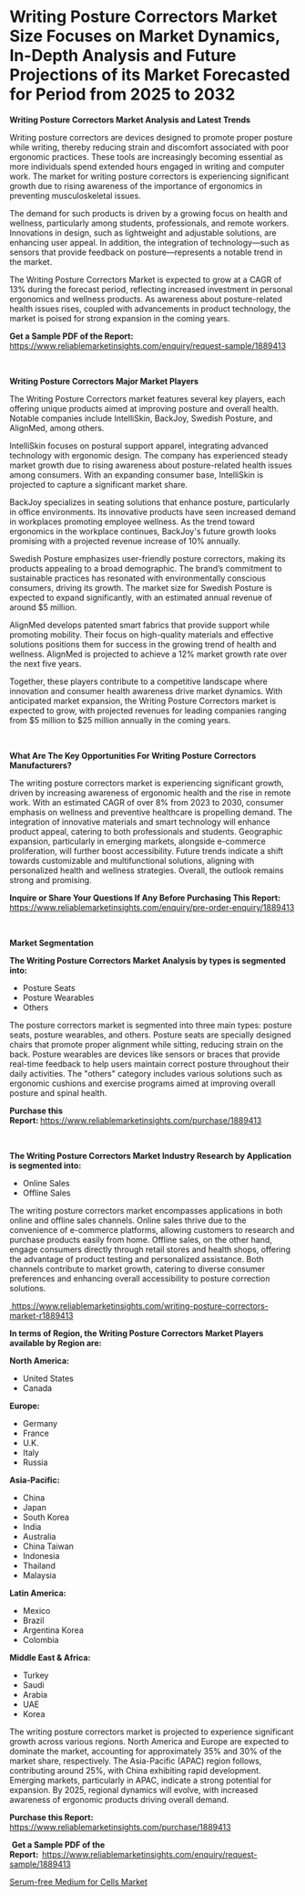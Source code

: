 <p><h1>Writing Posture Correctors Market Size Focuses on Market Dynamics, In-Depth Analysis and Future Projections of its Market Forecasted for Period from 2025 to 2032</h1></p><p><strong>Writing Posture Correctors Market Analysis and Latest Trends</strong></p>
<p><p>Writing posture correctors are devices designed to promote proper posture while writing, thereby reducing strain and discomfort associated with poor ergonomic practices. These tools are increasingly becoming essential as more individuals spend extended hours engaged in writing and computer work. The market for writing posture correctors is experiencing significant growth due to rising awareness of the importance of ergonomics in preventing musculoskeletal issues. </p><p>The demand for such products is driven by a growing focus on health and wellness, particularly among students, professionals, and remote workers. Innovations in design, such as lightweight and adjustable solutions, are enhancing user appeal. In addition, the integration of technology—such as sensors that provide feedback on posture—represents a notable trend in the market. </p><p>The Writing Posture Correctors Market is expected to grow at a CAGR of 13% during the forecast period, reflecting increased investment in personal ergonomics and wellness products. As awareness about posture-related health issues rises, coupled with advancements in product technology, the market is poised for strong expansion in the coming years.</p></p>
<p><strong>Get a Sample PDF of the Report:&nbsp;</strong> <a href="https://www.reliablemarketinsights.com/enquiry/request-sample/1889413?utm_campaign=2012&utm_medium=2&utm_source=Github&utm_content=ia&utm_term=14012025&utm_id=writing-posture-correctors">https://www.reliablemarketinsights.com/enquiry/request-sample/1889413</a></p>
<p>&nbsp;</p>
<p><strong>Writing Posture Correctors Major Market Players</strong></p>
<p><p>The Writing Posture Correctors market features several key players, each offering unique products aimed at improving posture and overall health. Notable companies include IntelliSkin, BackJoy, Swedish Posture, and AlignMed, among others.</p><p>IntelliSkin focuses on postural support apparel, integrating advanced technology with ergonomic design. The company has experienced steady market growth due to rising awareness about posture-related health issues among consumers. With an expanding consumer base, IntelliSkin is projected to capture a significant market share.</p><p>BackJoy specializes in seating solutions that enhance posture, particularly in office environments. Its innovative products have seen increased demand in workplaces promoting employee wellness. As the trend toward ergonomics in the workplace continues, BackJoy's future growth looks promising with a projected revenue increase of 10% annually.</p><p>Swedish Posture emphasizes user-friendly posture correctors, making its products appealing to a broad demographic. The brand’s commitment to sustainable practices has resonated with environmentally conscious consumers, driving its growth. The market size for Swedish Posture is expected to expand significantly, with an estimated annual revenue of around $5 million.</p><p>AlignMed develops patented smart fabrics that provide support while promoting mobility. Their focus on high-quality materials and effective solutions positions them for success in the growing trend of health and wellness. AlignMed is projected to achieve a 12% market growth rate over the next five years.</p><p>Together, these players contribute to a competitive landscape where innovation and consumer health awareness drive market dynamics. With anticipated market expansion, the Writing Posture Correctors market is expected to grow, with projected revenues for leading companies ranging from $5 million to $25 million annually in the coming years.</p></p>
<p>&nbsp;</p>
<p><strong>What Are The Key Opportunities For Writing Posture Correctors Manufacturers?</strong></p>
<p><p>The writing posture correctors market is experiencing significant growth, driven by increasing awareness of ergonomic health and the rise in remote work. With an estimated CAGR of over 8% from 2023 to 2030, consumer emphasis on wellness and preventive healthcare is propelling demand. The integration of innovative materials and smart technology will enhance product appeal, catering to both professionals and students. Geographic expansion, particularly in emerging markets, alongside e-commerce proliferation, will further boost accessibility. Future trends indicate a shift towards customizable and multifunctional solutions, aligning with personalized health and wellness strategies. Overall, the outlook remains strong and promising.</p></p>
<p><strong>Inquire or Share Your Questions If Any Before Purchasing This Report:</strong> <a href="https://www.reliablemarketinsights.com/enquiry/pre-order-enquiry/1889413?utm_campaign=2012&utm_medium=2&utm_source=Github&utm_content=ia&utm_term=14012025&utm_id=writing-posture-correctors">https://www.reliablemarketinsights.com/enquiry/pre-order-enquiry/1889413</a></p>
<p>&nbsp;</p>
<p><strong>Market Segmentation</strong></p>
<p><strong>The Writing Posture Correctors Market Analysis by types is segmented into:</strong></p>
<p><ul><li>Posture Seats</li><li>Posture Wearables</li><li>Others</li></ul></p>
<p><p>The posture correctors market is segmented into three main types: posture seats, posture wearables, and others. Posture seats are specially designed chairs that promote proper alignment while sitting, reducing strain on the back. Posture wearables are devices like sensors or braces that provide real-time feedback to help users maintain correct posture throughout their daily activities. The "others" category includes various solutions such as ergonomic cushions and exercise programs aimed at improving overall posture and spinal health.</p></p>
<p><strong>Purchase this Report:&nbsp;</strong><a href="https://www.reliablemarketinsights.com/purchase/1889413?utm_campaign=2012&utm_medium=2&utm_source=Github&utm_content=ia&utm_term=14012025&utm_id=writing-posture-correctors">https://www.reliablemarketinsights.com/purchase/1889413</a></p>
<p>&nbsp;</p>
<p><strong>The Writing Posture Correctors Market Industry Research by Application is segmented into:</strong></p>
<p><ul><li>Online Sales</li><li>Offline Sales</li></ul></p>
<p><p>The writing posture correctors market encompasses applications in both online and offline sales channels. Online sales thrive due to the convenience of e-commerce platforms, allowing customers to research and purchase products easily from home. Offline sales, on the other hand, engage consumers directly through retail stores and health shops, offering the advantage of product testing and personalized assistance. Both channels contribute to market growth, catering to diverse consumer preferences and enhancing overall accessibility to posture correction solutions.</p></p>
<p><a href="https://www.reliablemarketinsights.com/writing-posture-correctors-market-r1889413?utm_campaign=2012&utm_medium=2&utm_source=Github&utm_content=ia&utm_term=14012025&utm_id=writing-posture-correctors">&nbsp;https://www.reliablemarketinsights.com/writing-posture-correctors-market-r1889413</a></p>
<p><strong>In terms of Region, the Writing Posture Correctors Market Players available by Region are:</strong></p>
<p>
    <p> <strong> North America: </strong>
        <ul>
            <li>United States</li>
            <li>Canada</li>
        </ul>
        </p> 
    <p> <strong> Europe: </strong>
        <ul>
            <li>Germany</li>
            <li>France</li>
            <li>U.K.</li>
            <li>Italy</li>
            <li>Russia</li>
        </ul>
        </p> 
    <p> <strong> Asia-Pacific: </strong>
        <ul>
            <li>China</li>
            <li>Japan</li>
            <li>South Korea</li>
            <li>India</li>
            <li>Australia</li>
            <li>China Taiwan</li>
            <li>Indonesia</li>
            <li>Thailand</li>
            <li>Malaysia</li>
        </ul>
        </p> 
    <p> <strong> Latin America: </strong>
        <ul>
            <li>Mexico</li>
            <li>Brazil</li>
            <li>Argentina Korea</li>
            <li>Colombia</li>
        </ul>
        </p> 
    <p> <strong> Middle East & Africa: </strong>
        <ul>
            <li>Turkey</li>
            <li>Saudi</li>
            <li>Arabia</li>
            <li>UAE</li>
            <li>Korea</li>
        </ul>
    </p>
    </p>
<p><p>The writing posture correctors market is projected to experience significant growth across various regions. North America and Europe are expected to dominate the market, accounting for approximately 35% and 30% of the market share, respectively. The Asia-Pacific (APAC) region follows, contributing around 25%, with China exhibiting rapid development. Emerging markets, particularly in APAC, indicate a strong potential for expansion. By 2025, regional dynamics will evolve, with increased awareness of ergonomic products driving overall demand.</p></p>
<p><strong>Purchase this Report: </strong><a href="https://www.reliablemarketinsights.com/purchase/1889413?utm_campaign=2012&utm_medium=2&utm_source=Github&utm_content=ia&utm_term=14012025&utm_id=writing-posture-correctors">https://www.reliablemarketinsights.com/purchase/1889413</a></p>
<p>&nbsp;<strong>Get a Sample PDF of the Report:&nbsp;&nbsp;</strong><a href="https://www.reliablemarketinsights.com/enquiry/request-sample/1889413?utm_campaign=2012&utm_medium=2&utm_source=Github&utm_content=ia&utm_term=14012025&utm_id=writing-posture-correctors">https://www.reliablemarketinsights.com/enquiry/request-sample/1889413</a></p>
<p><strong></strong></p>
<p><p><a href="https://github.com/JakirUddin511/Market-Research-Report-List-1/blob/main/serum-free-medium-for-cells-market.md?utm_campaign=2012&utm_medium=2&utm_source=Github&utm_content=ia&utm_term=14012025&utm_id=writing-posture-correctors">Serum-free Medium for Cells Market</a></p></p>